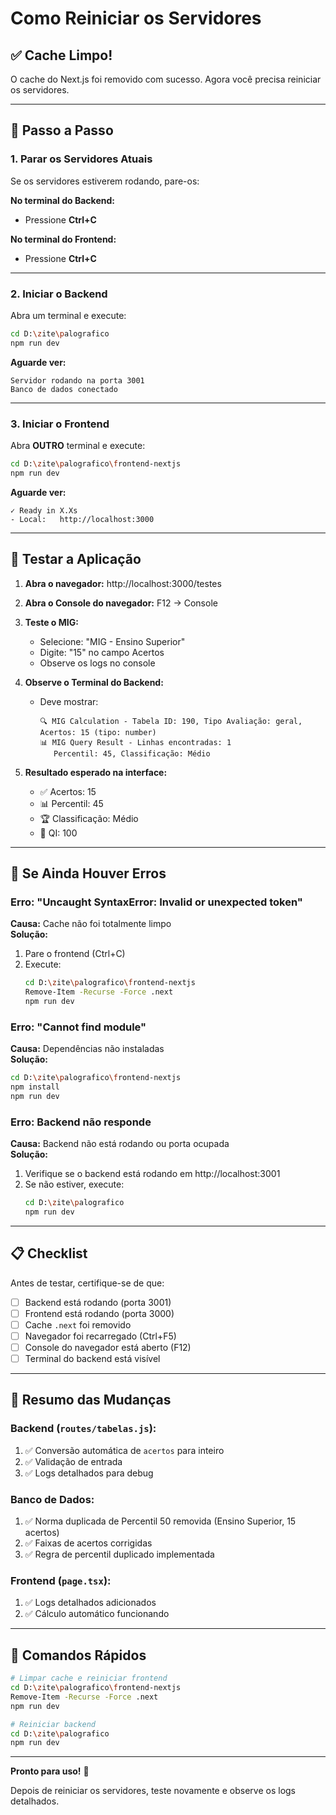 # Como Reiniciar os Servidores

## ✅ Cache Limpo!

O cache do Next.js foi removido com sucesso. Agora você precisa reiniciar os servidores.

---

## 🔧 Passo a Passo

### 1. Parar os Servidores Atuais

Se os servidores estiverem rodando, pare-os:

**No terminal do Backend:**
- Pressione **Ctrl+C**

**No terminal do Frontend:**
- Pressione **Ctrl+C**

---

### 2. Iniciar o Backend

Abra um terminal e execute:

```bash
cd D:\zite\palografico
npm run dev
```

**Aguarde ver:**
```
Servidor rodando na porta 3001
Banco de dados conectado
```

---

### 3. Iniciar o Frontend

Abra **OUTRO** terminal e execute:

```bash
cd D:\zite\palografico\frontend-nextjs
npm run dev
```

**Aguarde ver:**
```
✓ Ready in X.Xs
- Local:   http://localhost:3000
```

---

## 🧪 Testar a Aplicação

1. **Abra o navegador:** http://localhost:3000/testes

2. **Abra o Console do navegador:** F12 → Console

3. **Teste o MIG:**
   - Selecione: "MIG - Ensino Superior"
   - Digite: "15" no campo Acertos
   - Observe os logs no console

4. **Observe o Terminal do Backend:**
   - Deve mostrar:
     ```
     🔍 MIG Calculation - Tabela ID: 190, Tipo Avaliação: geral, Acertos: 15 (tipo: number)
     📊 MIG Query Result - Linhas encontradas: 1
        Percentil: 45, Classificação: Médio
     ```

5. **Resultado esperado na interface:**
   - ✅ Acertos: 15
   - 📊 Percentil: 45
   - 🏆 Classificação: Médio
   - 🎯 QI: 100

---

## 🐛 Se Ainda Houver Erros

### Erro: "Uncaught SyntaxError: Invalid or unexpected token"

**Causa:** Cache não foi totalmente limpo  
**Solução:**
1. Pare o frontend (Ctrl+C)
2. Execute:
   ```bash
   cd D:\zite\palografico\frontend-nextjs
   Remove-Item -Recurse -Force .next
   npm run dev
   ```

### Erro: "Cannot find module"

**Causa:** Dependências não instaladas  
**Solução:**
```bash
cd D:\zite\palografico\frontend-nextjs
npm install
npm run dev
```

### Erro: Backend não responde

**Causa:** Backend não está rodando ou porta ocupada  
**Solução:**
1. Verifique se o backend está rodando em http://localhost:3001
2. Se não estiver, execute:
   ```bash
   cd D:\zite\palografico
   npm run dev
   ```

---

## 📋 Checklist

Antes de testar, certifique-se de que:

- [ ] Backend está rodando (porta 3001)
- [ ] Frontend está rodando (porta 3000)
- [ ] Cache `.next` foi removido
- [ ] Navegador foi recarregado (Ctrl+F5)
- [ ] Console do navegador está aberto (F12)
- [ ] Terminal do backend está visível

---

## 🎯 Resumo das Mudanças

### Backend (`routes/tabelas.js`):
1. ✅ Conversão automática de `acertos` para inteiro
2. ✅ Validação de entrada
3. ✅ Logs detalhados para debug

### Banco de Dados:
1. ✅ Norma duplicada de Percentil 50 removida (Ensino Superior, 15 acertos)
2. ✅ Faixas de acertos corrigidas
3. ✅ Regra de percentil duplicado implementada

### Frontend (`page.tsx`):
1. ✅ Logs detalhados adicionados
2. ✅ Cálculo automático funcionando

---

## 🚀 Comandos Rápidos

```bash
# Limpar cache e reiniciar frontend
cd D:\zite\palografico\frontend-nextjs
Remove-Item -Recurse -Force .next
npm run dev

# Reiniciar backend
cd D:\zite\palografico
npm run dev
```

---

**Pronto para uso!** 🎉

Depois de reiniciar os servidores, teste novamente e observe os logs detalhados.


